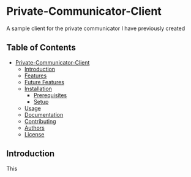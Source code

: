 # Private-Communicator-Client
A sample client for the private communicator I have previously created

## Table of Contents
- [Private-Communicator-Client](#private-communicator-client)
    - [Introduction](#introduction)
    - [Features](#features)
    - [Future Features](#future-features)
    - [Installation](#installation)
        - [Prerequisites](#prerequisites)
        - [Setup](#setup)
    - [Usage](#usage)
    - [Documentation](#documentation)
    - [Contributing](#contributing)
    - [Authors](#authors)
    - [License](#license)

## Introduction

This 